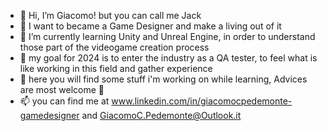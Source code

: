 - 👋 Hi, I’m Giacomo! but you can call me Jack
- 🤗 I want to became a Game Designer and make a living out of it
- 🌱 I’m currently learning Unity and Unreal Engine, in order to understand those part of the videogame creation process
- 🎯 my goal for 2024 is to enter the industry as a QA tester, to feel what is like working in this field and gather experience
- 👀 here you will find some stuff i'm working on while learning, Advices are most welcome 🙏
- 📫 you can find me at www.linkedin.com/in/giacomocpedemonte-gamedesigner and GiacomoC.Pedemonte@Outlook.it

<!---
ElSenorJack/ElSenorJack is a ✨ special ✨ repository because its `README.md` (this file) appears on your GitHub profile.
You can click the Preview link to take a look at your changes.
--->

